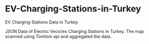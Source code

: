 # EV-Charging-Stations-in-Turkey
EV Charging Stations Data in Turkey

JSON Data of Electric Vecicles Charging Stations in Turkey. The map scanned using Tomtom api and aggregated the data.
